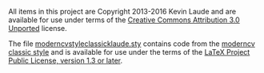 All items in this project are Copyright 2013-2016 Kevin Laude and are available for use under terms of the [Creative Commons Attribution 3.0 Unported](http://creativecommons.org/licenses/by/3.0/) license.

The file [moderncvstyleclassicklaude.sty](https://raw.github.com/klaude/resume/master/moderncvstyleclassicklaude.sty) contains code from the [moderncv classic style](http://mirrors.ctan.org/macros/latex/contrib/moderncv/moderncvstyleclassic.sty) and is available for use under the terms of the [LaTeX Project Public License, version 1.3 or later](http://www.latex-project.org/lppl/lppl-1-3c.txt).


